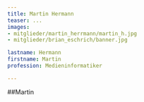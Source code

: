 ```yaml
---
title: Martin Hermann
teaser: ...
images:
- mitglieder/martin_herrmann/martin_h.jpg
- mitglieder/brian_eschrich/banner.jpg

lastname: Hermann
firstname: Martin
profession: Medieninformatiker

---
```


##Martin